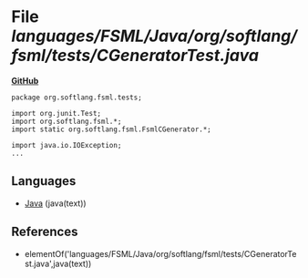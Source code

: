 # File _languages/FSML/Java/org/softlang/fsml/tests/CGeneratorTest.java_
**[GitHub](https://github.com/softlang/yas/blob/master/languages/FSML/Java/org/softlang/fsml/tests/CGeneratorTest.java)**
```
package org.softlang.fsml.tests;

import org.junit.Test;
import org.softlang.fsml.*;
import static org.softlang.fsml.FsmlCGenerator.*;

import java.io.IOException;
...
```

## Languages
* [Java](../languages/Java.md) (java(text))

## References
* elementOf('languages/FSML/Java/org/softlang/fsml/tests/CGeneratorTest.java',java(text))
